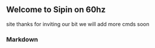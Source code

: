 ## Welcome to Sipin on 60hz
site thanks for inviting our bit we will add more cmds soon

### Markdown

